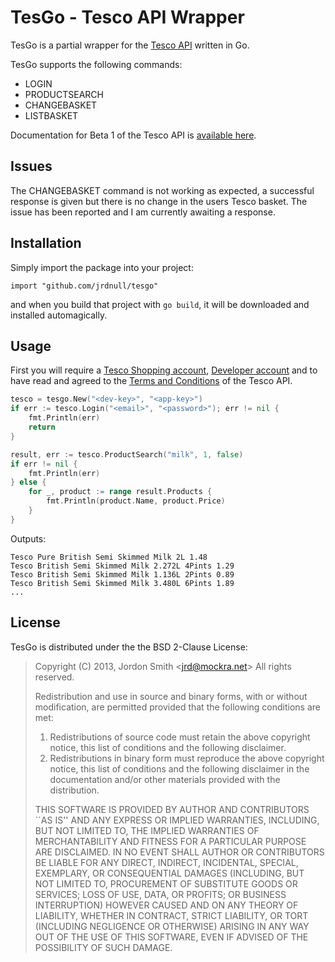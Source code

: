 TesGo - Tesco API Wrapper
=========

TesGo is a partial wrapper for the [Tesco API](https://secure.techfortesco.com/tescoapiweb/secretlogin.aspx) written in Go.

TesGo supports the following commands:
* LOGIN
* PRODUCTSEARCH
* CHANGEBASKET
* LISTBASKET

Documentation for Beta 1 of the Tesco API is [available here](https://secure.techfortesco.com/tescoapiweb/Tesco%20Grocery%20API%20Beta%201%20Edition%20-%20REST%20Reference%20Guide%201.0.0.26.pdf).

Issues
------

The CHANGEBASKET command is not working as expected, a successful response is given but there is no change in the users Tesco basket. The issue has been reported and I am currently awaiting a response.


Installation
------------

Simply import the package into your project:

    import "github.com/jrdnull/tesgo"

and when you build that project with `go build`, it will be
downloaded and installed automagically.

Usage
-----

First you will require a [Tesco Shopping account](https://secure.tesco.com/register/), [Developer account](https://secure.techfortesco.com/tescoapiweb/secretlogin.aspx) and to have read and agreed to the [Terms and Conditions](http://www.techfortesco.com/tescoapiweb/terms.htm) of the Tesco API.

```go
tesco = tesgo.New("<dev-key>", "<app-key>")
if err := tesco.Login("<email>", "<password>"); err != nil {
	fmt.Println(err)
	return
}

result, err := tesco.ProductSearch("milk", 1, false)
if err != nil {
	fmt.Println(err)
} else {
	for _, product := range result.Products {
		fmt.Println(product.Name, product.Price)
	}
}
```
Outputs:
```
Tesco Pure British Semi Skimmed Milk 2L 1.48
Tesco British Semi Skimmed Milk 2.272L 4Pints 1.29
Tesco British Semi Skimmed Milk 1.136L 2Pints 0.89
Tesco British Semi Skimmed Milk 3.480L 6Pints 1.89
...
```

License
-------

TesGo is distributed under the the BSD 2-Clause License:

> Copyright (C) 2013, Jordon Smith <<jrd@mockra.net>>
> All rights reserved.
>
> Redistribution and use in source and binary forms, with or without
> modification, are permitted provided that the following conditions
> are met:
> 1. Redistributions of source code must retain the above copyright
>    notice, this list of conditions and the following disclaimer.
> 2. Redistributions in binary form must reproduce the above copyright
>    notice, this list of conditions and the following disclaimer in the
>    documentation and/or other materials provided with the distribution.
>
> THIS SOFTWARE IS PROVIDED BY AUTHOR AND CONTRIBUTORS ``AS IS'' AND
> ANY EXPRESS OR IMPLIED WARRANTIES, INCLUDING, BUT NOT LIMITED TO, THE
> IMPLIED WARRANTIES OF MERCHANTABILITY AND FITNESS FOR A PARTICULAR PURPOSE
> ARE DISCLAIMED.  IN NO EVENT SHALL AUTHOR OR CONTRIBUTORS BE LIABLE
> FOR ANY DIRECT, INDIRECT, INCIDENTAL, SPECIAL, EXEMPLARY, OR CONSEQUENTIAL
> DAMAGES (INCLUDING, BUT NOT LIMITED TO, PROCUREMENT OF SUBSTITUTE GOODS
> OR SERVICES; LOSS OF USE, DATA, OR PROFITS; OR BUSINESS INTERRUPTION)
> HOWEVER CAUSED AND ON ANY THEORY OF LIABILITY, WHETHER IN CONTRACT, STRICT
> LIABILITY, OR TORT (INCLUDING NEGLIGENCE OR OTHERWISE) ARISING IN ANY WAY
> OUT OF THE USE OF THIS SOFTWARE, EVEN IF ADVISED OF THE POSSIBILITY OF
> SUCH DAMAGE.
    